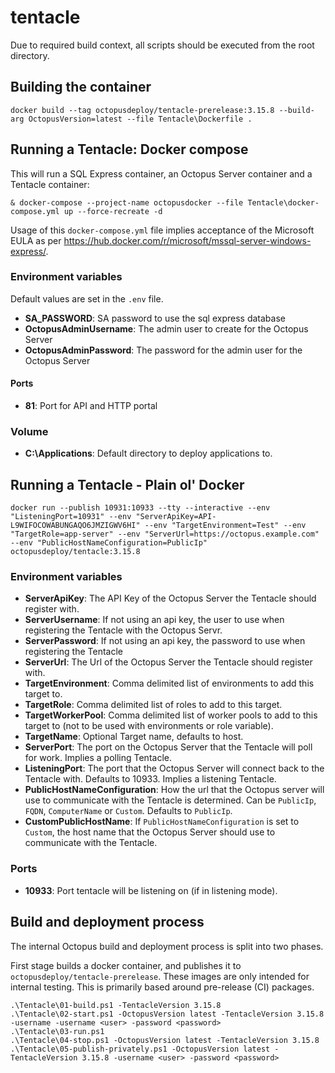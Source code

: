 # tentacle

Due to required build context, all scripts should be executed from the root directory.

## Building the container

```plaintext
docker build --tag octopusdeploy/tentacle-prerelease:3.15.8 --build-arg OctopusVersion=latest --file Tentacle\Dockerfile .
```

## Running a Tentacle: Docker compose

This will run a SQL Express container, an Octopus Server container and a Tentacle container:

```plaintext
& docker-compose --project-name octopusdocker --file Tentacle\docker-compose.yml up --force-recreate -d
```

Usage of this `docker-compose.yml` file implies acceptance of the Microsoft EULA as per https://hub.docker.com/r/microsoft/mssql-server-windows-express/.

### Environment variables

Default values are set in the `.env` file.

- **SA_PASSWORD**: SA password to use the sql express database
- **OctopusAdminUsername**: The admin user to create for the Octopus Server
- **OctopusAdminPassword**: The password for the admin user for the Octopus Server

#### Ports

- **81**: Port for API and HTTP portal

### Volume

- **C:\Applications**: Default directory to deploy applications to.

## Running a Tentacle - Plain ol' Docker

```plaintext
docker run --publish 10931:10933 --tty --interactive --env "ListeningPort=10931" --env "ServerApiKey=API-L9WIFOCOWABUNGAQO6JMZIGWV6HI" --env "TargetEnvironment=Test" --env "TargetRole=app-server" --env "ServerUrl=https://octopus.example.com"  --env "PublicHostNameConfiguration=PublicIp" octopusdeploy/tentacle:3.15.8
```

### Environment variables

- **ServerApiKey**: The API Key of the Octopus Server the Tentacle should register with.
- **ServerUsername**: If not using an api key, the user to use when registering the Tentacle with the Octopus Servr.
- **ServerPassword**: If not using an api key, the password to use when registering the Tentacle
- **ServerUrl**: The Url of the Octopus Server the Tentacle should register with.
- **TargetEnvironment**: Comma delimited list of environments to add this target to.
- **TargetRole**: Comma delimited list of roles to add to this target.
- **TargetWorkerPool**: Comma delimited list of worker pools to add to this target to (not to be used with environments or role variable).
- **TargetName**: Optional Target name, defaults to host.
- **ServerPort**: The port on the Octopus Server that the Tentacle will poll for work. Implies a polling Tentacle.
- **ListeningPort**: The port that the Octopus Server will connect back to the Tentacle with. Defaults to 10933. Implies a listening Tentacle.
- **PublicHostNameConfiguration**: How the url that the Octopus server will use to communicate with the Tentacle is determined. Can be `PublicIp`, `FQDN`, `ComputerName` or `Custom`. Defaults to `PublicIp`.
- **CustomPublicHostName**: If `PublicHostNameConfiguration` is set to `Custom`, the host name that the Octopus Server should use to communicate with the Tentacle.

### Ports

- **10933**: Port tentacle will be listening on (if in listening mode).

## Build and deployment process

The internal Octopus build and deployment process is split into two phases.

First stage builds a docker container, and publishes it to `octopusdeploy/tentacle-prerelease`. These images are only intended for internal testing. This is primarily based around pre-release (CI) packages.

```plaintext
.\Tentacle\01-build.ps1 -TentacleVersion 3.15.8
.\Tentacle\02-start.ps1 -OctopusVersion latest -TentacleVersion 3.15.8 -username -username <user> -password <password>
.\Tentacle\03-run.ps1
.\Tentacle\04-stop.ps1 -OctopusVersion latest -TentacleVersion 3.15.8
.\Tentacle\05-publish-privately.ps1 -OctopusVersion latest -TentacleVersion 3.15.8 -username <user> -password <password>
```
